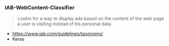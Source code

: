 ### IAB-WebContent-Classifier

> Lookin for a way to display ads based on the content of the web page a user is visiting instead of his personal data.

* https://www.iab.com/guidelines/taxonomy/
* Keras


